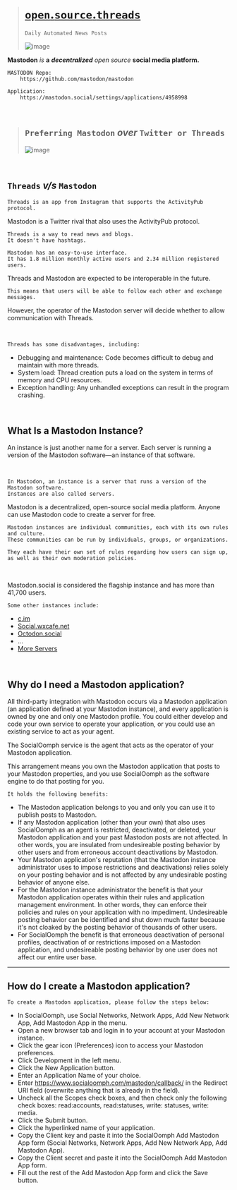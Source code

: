 ># [`open`.`source`.`threads`](https://imvickykumar999.github.io/open.source.threads/)
>
>     Daily Automated News Posts
>
>![image](https://github.com/imvickykumar999/open.source.threads/assets/50515418/e75859e9-44e0-495e-874e-f57276333852)

**Mastodon** *is* **a** ***decentralized*** *open source* **social media platform.**

    MASTODON Repo:
        https://github.com/mastodon/mastodon
    
    Application:
        https://mastodon.social/settings/applications/4958998

<br>

>## `Preferring Mastodon` ***over*** `Twitter or Threads`
>
>![image](https://github.com/imvickykumar999/open.source.threads/assets/50515418/ebee84ad-b85c-424c-a982-a8bb90df0712)

<br>

## `Threads` *v/s* `Mastodon`

    Threads is an app from Instagram that supports the ActivityPub protocol. 

Mastodon is a Twitter rival that also uses the ActivityPub protocol. 
    
    Threads is a way to read news and blogs. 
    It doesn't have hashtags. 
    
    Mastodon has an easy-to-use interface. 
    It has 1.8 million monthly active users and 2.34 million registered users. 
    
Threads and Mastodon are expected to be interoperable in the future. 
    
    This means that users will be able to follow each other and exchange messages. 
    
However, the operator of the Mastodon server will decide whether to allow communication with Threads. 

<br>

    Threads has some disadvantages, including: 
    
- Debugging and maintenance: Code becomes difficult to debug and maintain with more threads.
- System load: Thread creation puts a load on the system in terms of memory and CPU resources.
- Exception handling: Any unhandled exceptions can result in the program crashing.

<br>

What Is a Mastodon Instance? 
-----------

An instance is just another name for a server. Each server is running a version of the Mastodon software—an instance of that software.

<br>

    In Mastodon, an instance is a server that runs a version of the Mastodon software. 
    Instances are also called servers. 

Mastodon is a decentralized, open-source social media platform. Anyone can use Mastodon code to create a server for free. 

    Mastodon instances are individual communities, each with its own rules and culture. 
    These communities can be run by individuals, groups, or organizations. 
    
    They each have their own set of rules regarding how users can sign up, 
    as well as their own moderation policies. 

<br>

Mastodon.social is considered the flagship instance and has more than 41,700 users. 

    Some other instances include: 

- [c.im](https://c.im/home)
- [Social.wxcafe.net](https://social.wxcafe.net/about)
- [Octodon.social](https://octodon.social/about)
- ...
- [More Servers](https://joinmastodon.org/servers)
  
<br>

Why do I need a Mastodon application?
------------

All third-party integration with Mastodon occurs via a Mastodon application (an application defined at your Mastodon instance), and every application is owned by one and only one Mastodon profile. You could either develop and code your own service to operate your application, or you could use an existing service to act as your agent.

The SocialOomph service is the agent that acts as the operator of your Mastodon application.

This arrangement means you own the Mastodon application that posts to your Mastodon properties, and you use SocialOomph as the software engine to do that posting for you.

    It holds the following benefits:

- The Mastodon application belongs to you and only you can use it to publish posts to Mastodon.
- If any Mastodon application (other than your own) that also uses SocialOomph as an agent is restricted, deactivated, or deleted, your Mastodon application and your past Mastodon posts are not affected. In other words, you are insulated from undesireable posting behavior by other users and from erroneous account deactivations by Mastodon.
- Your Mastodon application's reputation (that the Mastodon instance administrator uses to impose restrictions and deactivations) relies solely on your posting behavior and is not affected by any undesirable posting behavior of anyone else.
- For the Mastodon instance administrator the benefit is that your Mastodon application operates within their rules and application management environment. In other words, they can enforce their policies and rules on your application with no impediment. Undesireable posting behavior can be identified and shut down much faster because it's not cloaked by the posting behavior of thousands of other users.
- For SocialOomph the benefit is that erroneous deactivation of personal profiles, deactivation of or restrictions imposed on a Mastodon application, and undesireable posting behavior by one user does not affect our entire user base.

--------------------

How do I create a Mastodon application?
-----------------

    To create a Mastodon application, please follow the steps below:

- In SocialOomph, use Social Networks, Network Apps, Add New Network App, Add Mastodon App in the menu.
- Open a new browser tab and login in to your account at your Mastodon instance.
- Click the gear icon (Preferences) icon to access your Mastodon preferences.
- Click Development in the left menu.
- Click the New Application button.
- Enter an Application Name of your choice.
- Enter https://www.socialoomph.com/mastodon/callback/ in the Redirect URI field (overwrite anything that is already in the field).
- Uncheck all the Scopes check boxes, and then check only the following check boxes: read:accounts, read:statuses, write: statuses, write: media.
- Click the Submit button.
- Click the hyperlinked name of your application.
- Copy the Client key and paste it into the SocialOomph Add Mastodon App form (Social Networks, Network Apps, Add New Network App, Add Mastodon App).
- Copy the Client secret and paste it into the SocialOomph Add Mastodon App form.
- Fill out the rest of the Add Mastodon App form and click the Save button.

